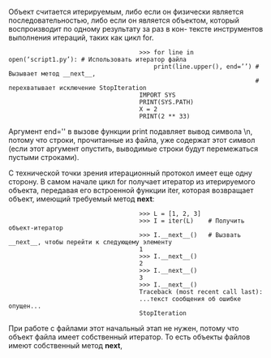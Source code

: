Объект считается итерируемым, либо если он физически является последовательностью, либо если он является объектом, который воспроизводит по одному результату за раз в кон-
тексте инструментов выполнения итераций, таких как цикл for.

                                        >>> for line in open(‘script1.py’): # Использовать итератор файла
                                            print(line.upper(), end=’’) # Вызывает метод __next__,
                                                                        # перехватывает исключение StopIteration
                                        IMPORT SYS
                                        PRINT(SYS.PATH)
                                        X = 2
                                        PRINT(2 ** 33)

Аргумент end='' в вызове функции print подавляет вывод символа \n, потому что строки, прочитанные из файла, уже содержат этот символ (если этот аргумент опустить, выводимые строки будут перемежаться пустыми строками).

С технической точки зрения итерационный протокол имеет еще одну сторону. В самом начале цикл for получает итератор из итерируемого объекта, передавая его встроенной функции iter, которая возвращает объект, имеющий требуемый метод __next__:
                                        
                                        >>> L = [1, 2, 3]
                                        >>> I = iter(L)    # Получить объект-итератор
                                        >>> I.__next__()   # Вызвать __next__, чтобы перейти к следующему элементу
                                        1
                                        >>> I.__next__()
                                        2
                                        >>> I.__next__()
                                        3
                                        >>> I.__next__()
                                        Traceback (most recent call last):
                                        ...текст сообщения об ошибке опущен...
                                        StopIteration

При работе с файлами этот начальный этап не нужен, потому что объект файла имеет собственный итератор. То есть объекты файлов имеют собственный метод __next__,